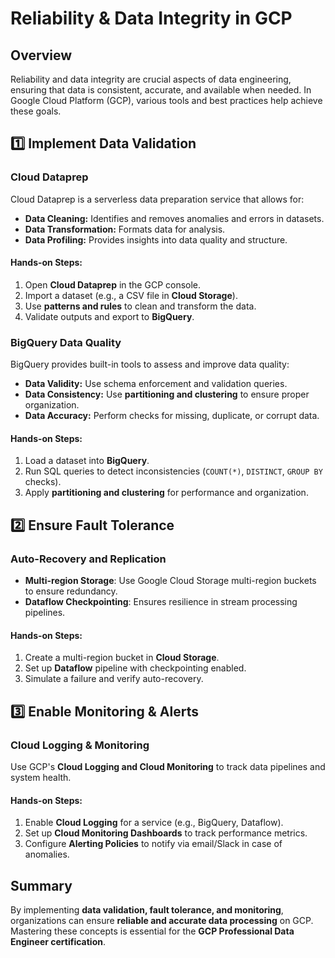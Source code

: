 # Reliability & Data Integrity in GCP

## Overview
Reliability and data integrity are crucial aspects of data engineering, ensuring that data is consistent, accurate, and available when needed. In Google Cloud Platform (GCP), various tools and best practices help achieve these goals.

## 1️⃣ **Implement Data Validation**
### **Cloud Dataprep**
Cloud Dataprep is a serverless data preparation service that allows for:
- **Data Cleaning:** Identifies and removes anomalies and errors in datasets.
- **Data Transformation:** Formats data for analysis.
- **Data Profiling:** Provides insights into data quality and structure.

#### **Hands-on Steps:**
1. Open **Cloud Dataprep** in the GCP console.
2. Import a dataset (e.g., a CSV file in **Cloud Storage**).
3. Use **patterns and rules** to clean and transform the data.
4. Validate outputs and export to **BigQuery**.

### **BigQuery Data Quality**
BigQuery provides built-in tools to assess and improve data quality:
- **Data Validity:** Use schema enforcement and validation queries.
- **Data Consistency:** Use **partitioning and clustering** to ensure proper organization.
- **Data Accuracy:** Perform checks for missing, duplicate, or corrupt data.

#### **Hands-on Steps:**
1. Load a dataset into **BigQuery**.
2. Run SQL queries to detect inconsistencies (`COUNT(*)`, `DISTINCT`, `GROUP BY` checks).
3. Apply **partitioning and clustering** for performance and organization.

## 2️⃣ **Ensure Fault Tolerance**
### **Auto-Recovery and Replication**
- **Multi-region Storage**: Use Google Cloud Storage multi-region buckets to ensure redundancy.
- **Dataflow Checkpointing**: Ensures resilience in stream processing pipelines.

#### **Hands-on Steps:**
1. Create a multi-region bucket in **Cloud Storage**.
2. Set up **Dataflow** pipeline with checkpointing enabled.
3. Simulate a failure and verify auto-recovery.

## 3️⃣ **Enable Monitoring & Alerts**
### **Cloud Logging & Monitoring**
Use GCP's **Cloud Logging and Cloud Monitoring** to track data pipelines and system health.

#### **Hands-on Steps:**
1. Enable **Cloud Logging** for a service (e.g., BigQuery, Dataflow).
2. Set up **Cloud Monitoring Dashboards** to track performance metrics.
3. Configure **Alerting Policies** to notify via email/Slack in case of anomalies.

## Summary
By implementing **data validation, fault tolerance, and monitoring**, organizations can ensure **reliable and accurate data processing** on GCP. Mastering these concepts is essential for the **GCP Professional Data Engineer certification**.

